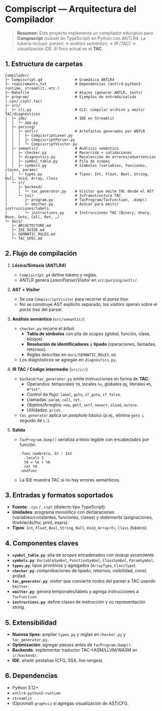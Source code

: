 # Compiscript — Arquitectura del Compilador

> **Resumen:** Este proyecto implementa un compilador educativo para **Compiscript** (subset de TypeScript) en Python con ANTLR4. La tubería incluye: *parseo → análisis semántico → IR (TAC) → visualización IDE*. El foco actual es el **TAC**.

## 1. Estructura de carpetas

```
Compilador/
├─ Compiscript.g4               # Gramática ANTLR4
├─ requirements.txt             # Dependencias (antlr4-python3-runtime, streamlit, etc.)
├─ Makefile                     # Atajos (generar ANTLR, tests)
├─ program/                     # Ejemplos de entrada/salida (.cps/.cspt/.tac)
├─ src/
│  ├─ cli.py                    # CLI: compilar archivo y emitir TAC/diagnósticos
│  ├─ ide/                      # IDE en Streamlit
│  │  └─ app.py
│  ├─ parsing/
│  │  ├─ antlr/                 # Artefactos generados por ANTLR
│  │  │  ├─ CompiscriptLexer.py
│  │  │  ├─ CompiscriptParser.py
│  │  │  └─ CompiscriptVisitor.py
│  ├─ semantic/                 # Análisis semántico
│  │  ├─ checker.py             # Recorrido + validaciones
│  │  ├─ diagnostics.py         # Recolección de errores/advertencias
│  │  ├─ symbol_table.py        # Pila de scopes
│  │  ├─ symbols.py             # Símbolos (variables, funciones, clases, params)
│  │  └─ types.py               # Tipos: Int, Float, Bool, String, Null, Void, Array, Class
│  └─ ir/
│     ├─ backend/
│     │  └─ tac_generator.py    # Visitor que emite TAC desde el AST
│     └─ tac/                   # Infraestructura TAC
│        ├─ program.py          # TacProgram/TacFunction, .dump()
│        ├─ emitter.py          # Azúcar para emitir instrucciones/labels
│        └─ instructions.py     # Instrucciones TAC (Binary, Unary, Move, Goto, Call, Ret, …)
└─ docs/
   ├─ ARCHITECTURE.md
   ├─ IDE_GUIDE.md
   ├─ SEMANTIC_RULES.md
   └─ TAC_SPEC.md
```

## 2. Flujo de compilación

1) **Léxico/Sintaxis (ANTLR4)**
   - `Compiscript.g4` define tokens y reglas.  
   - ANTLR genera *Lexer/Parser/Visitor* en `src/parsing/antlr/`.

2) **AST + *Visitor***
   - Se usa `CompiscriptVisitor` para recorrer el *parse tree*.
   - No se construye AST explícito separado; los *visitors* operan sobre el *parse tree* del parser.

3) **Análisis semántico** (`src/semantic/`)
   - `checker.py` recorre el árbol:
     - **Tabla de símbolos** con pila de *scopes* (global, función, clase, bloque).
     - **Resolución de identificadores** y **tipado** (operaciones, llamadas, retornos).
     - Reglas descritas en `docs/SEMANTIC_RULES.md`.
   - Los diagnósticos se agregan en `diagnostics.py`.

4) **IR TAC / Código intermedio** (`src/ir/`)
   - `backend/tac_generator.py` emite instrucciones en forma de **TAC**:
     - Operandos: temporales `tN`, locales `%x`, globales `@g`, literales `#5`, `#"txt"`.
     - Control de flujo: `label`, `goto`, `if_goto`, `if_false`.
     - Llamadas: `param`, `call`, `ret`.
     - Objetos/Arreglos: `new`, `getf`, `setf`, `newarr`, `aload`, `astore`.
     - Utilidades: `print`.
   - `tac_generator` aplica un *peephole* básico (p.ej., elimina `goto L` seguido de `L:`).

5) **Salida**
   - `TacProgram.dump()` serializa a texto legible con encabezados por función:
     ```
     .func nombre(a, b) : Int
       .locals 3
       t0 = %a + %b
       ret t0
     .endfunc
     ```
   - La IDE muestra TAC si no hay errores semánticos.

## 3. Entradas y formatos soportados

- **Fuente**: `.cps` / `.cspt` (dialecto tipo TypeScript).
- **Unidades**: programa monolítico con declaraciones (variables/constantes, funciones, clases) y *statements* (asignaciones, if/while/do/for, print, exprs).
- **Tipos**: `Int`, `Float`, `Bool`, `String`, `Null`, `Void`, `Array<T>`, `Class` (básico).

## 4. Componentes claves

- **`symbol_table.py`**: pila de *scopes* encadenados con *lookup* ascendente.  
- **`symbols.py`**: `VariableSymbol`, `FunctionSymbol`, `ClassSymbol`, `ParamSymbol`.  
- **`types.py`**: tipos primitivos y agregados (`ArrayType`, `ClassType`).  
- **`checker.py`**: comprobaciones de tipado, retornos, visibilidad, *const*, aridad.  
- **`tac_generator.py`**: *visitor* que convierte nodos del parser a TAC usando `Emitter`.  
- **`emitter.py`**: genera temporales/labels y agrega instrucciones a `TacFunction`.  
- **`instructions.py`**: define clases de instrucción y su representación string.  

## 5. Extensibilidad

- **Nuevos tipos**: ampliar `types.py` y reglas en `checker.py` y `tac_generator.py`.
- **Optimización**: agregar *passes* antes de `TacProgram.dump()`.
- **Backends**: implementar traductor TAC→ASM/LLVM/WASM en `ir/backend/`.
- **IDE**: añadir pestañas (CFG, SSA, *live ranges*).

## 6. Dependencias

- Python 3.12+
- `antlr4-python3-runtime`
- `streamlit`
- (Opcional) `graphviz` si agregas visualización de AST/CFG.
